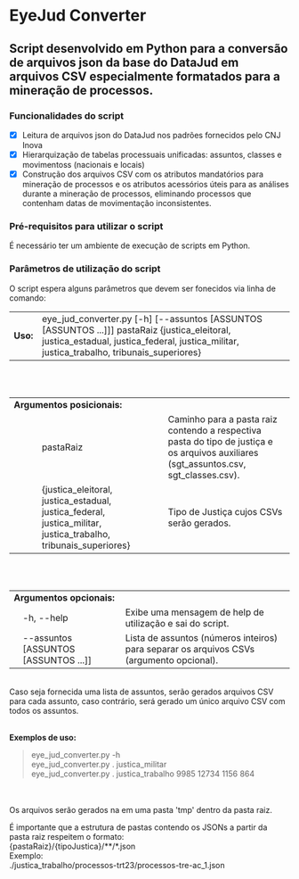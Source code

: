 # EyeJud Converter
## Script desenvolvido em Python para a conversão de arquivos json da base do DataJud em arquivos CSV  especialmente formatados para a mineração de processos.


### Funcionalidades do script

- [x] Leitura de arquivos json do DataJud nos padrões fornecidos pelo CNJ Inova
- [x] Hierarquização de tabelas processuais unificadas: assuntos, classes e movimentoss (nacionais e locais)
- [x] Construção dos arquivos CSV com os atributos mandatórios para mineração de processos e os atributos acessórios úteis para as análises durante a mineração de processos, eliminando processos que contenham datas de movimentação inconsistentes.

### Pré-requisitos para utilizar o script
É necessário ter um ambiente de execução de scripts em Python.

### Parâmetros de utilização do script
O script espera alguns parâmetros que devem ser fonecidos via linha de comando:

<table>
<tr><td><strong>Uso:</strong></td><td>eye_jud_converter.py [-h] [--assuntos [ASSUNTOS [ASSUNTOS ...]]] pastaRaiz {justica_eleitoral, justica_estadual, justica_federal, justica_militar, justica_trabalho, tribunais_superiores}</td></tr>
</table>
<br />
<br />
<table>
<tr><td colspan="3"><strong>Argumentos posicionais:</strong></td></tr>
<tr><td></td><td width="45%">pastaRaiz</td><td width="45%">Caminho para a pasta raiz contendo a respectiva pasta do tipo de justiça e os arquivos auxiliares (sgt_assuntos.csv, sgt_classes.csv).</td></tr>
<tr><td></td><td width="45%">{justica_eleitoral, justica_estadual, justica_federal, justica_militar, justica_trabalho, tribunais_superiores}</td><td width="45%">Tipo de Justiça cujos CSVs serão gerados.</td></tr>
</table>
<br />
<br />
<table>
<tr><td colspan="3"><strong>Argumentos opcionais:</strong></td></tr>
<tr><td></td><td>-h, --help</td><td>Exibe uma mensagem de help de utilização e sai do script.</td></tr>
<tr><td></td><td>--assuntos [ASSUNTOS [ASSUNTOS ...]]</td><td>Lista de assuntos (números inteiros) para separar os arquivos CSVs (argumento opcional).</td></tr>
</table>
<br />
Caso seja fornecida uma lista de assuntos, serão gerados arquivos CSV para cada assunto, caso contrário, será gerado um único arquivo CSV com todos os assuntos.<br />
<br />

<strong>Exemplos de uso:</strong>
> eye_jud_converter.py -h<br />
> eye_jud_converter.py . justica_militar<br />
> eye_jud_converter.py . justica_trabalho 9985 12734 1156 864<br />
<br />
<br />
Os arquivos serão gerados na em uma pasta 'tmp' dentro da pasta raiz.

É importante que a estrutura de pastas contendo os JSONs a partir da pasta raiz respeitem o formato: <br />
{pastaRaiz}/{tipoJustica}/**/*.json<br />
Exemplo:<br />
./justica_trabalho/processos-trt23/processos-tre-ac_1.json<br />